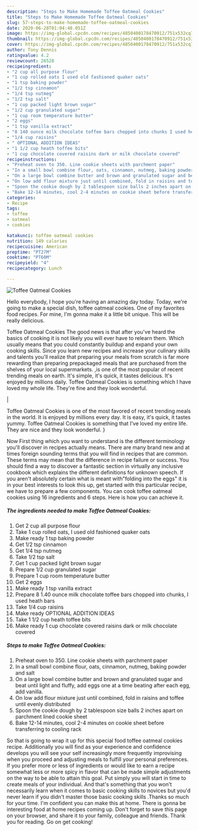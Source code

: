 ```yaml
---
description: "Steps to Make Homemade Toffee Oatmeal Cookies"
title: "Steps to Make Homemade Toffee Oatmeal Cookies"
slug: 57-steps-to-make-homemade-toffee-oatmeal-cookies
date: 2020-06-28T01:04:48.051Z
image: https://img-global.cpcdn.com/recipes/4850400178470912/751x532cq70/toffee-oatmeal-cookies-recipe-main-photo.jpg
thumbnail: https://img-global.cpcdn.com/recipes/4850400178470912/751x532cq70/toffee-oatmeal-cookies-recipe-main-photo.jpg
cover: https://img-global.cpcdn.com/recipes/4850400178470912/751x532cq70/toffee-oatmeal-cookies-recipe-main-photo.jpg
author: Tony Dennis
ratingvalue: 4.2
reviewcount: 26528
recipeingredient:
- "2 cup all purpose flour"
- "1 cup rolled oats I used old fashioned quaker oats"
- "1 tsp baking powder"
- "1/2 tsp cinnamon"
- "1/4 tsp nutmeg"
- "1/2 tsp salt"
- "1 cup packed light brown sugar"
- "1/2 cup granulated sugar"
- "1 cup room temperature butter"
- "2 eggs"
- "1 tsp vanilla extract"
- "8 140 ounce milk chocolate toffee bars chopped into chunks I used heath bars"
- "1/4 cup raisins"
- " OPTIONAL ADDITION IDEAS"
- "1 1/2 cup heath toffee bits"
- "1 cup chocolate covered raisins dark or milk chocolate covered"
recipeinstructions:
- "Preheat oven to 350. Line cookie sheets with parchment paper"
- "In a small bowl combine flour, oats, cinnamon, nutmeg, baking powder and salt"
- "On a large bowl combine butter and brown and granulated sugar and beat until light and fluffy, add eggs one at a time beating after each egg, add vanilla."
- "On low add flour mixture just until combined, fold in raisins and toffee until evenly distributed"
- "Spoon the cookie dough by 2 tablespoon size balls 2 inches apart on parchment lined cookie sheet"
- "Bake 12-14 minutes, cool 2-4 minutes on cookie sheet before transferring to cooling rack"
categories:
- Recipe
tags:
- toffee
- oatmeal
- cookies

katakunci: toffee oatmeal cookies 
nutrition: 149 calories
recipecuisine: American
preptime: "PT27M"
cooktime: "PT60M"
recipeyield: "4"
recipecategory: Lunch

---
```



![Toffee Oatmeal Cookies](https://img-global.cpcdn.com/recipes/4850400178470912/751x532cq70/toffee-oatmeal-cookies-recipe-main-photo.jpg)

Hello everybody, I hope you're having an amazing day today. Today, we're going to make a special dish, toffee oatmeal cookies. One of my favorites food recipes. For mine, I'm gonna make it a little bit unique. This will be really delicious.

Toffee Oatmeal Cookies The good news is that after you've heard the basics of cooking it is not likely you will ever have to relearn them. Which usually means that you could constantly buildup and expand your own cooking skills. Since you learn new recipes and increase your culinary skills and talents you'll realize that preparing your meals from scratch is far more rewarding than preparing prepackaged meals that are purchased from the shelves of your local supermarkets.
,is one of the most popular of recent trending meals on earth. It's simple, it's quick, it tastes delicious. It's enjoyed by millions daily. Toffee Oatmeal Cookies is something which I have loved my whole life. They're fine and they look wonderful.


|


Toffee Oatmeal Cookies is one of the most favored of recent trending meals in the world. It is enjoyed by millions every day. It is easy, it's quick, it tastes yummy. Toffee Oatmeal Cookies is something that I've loved my entire life. They are nice and they look wonderful.
}

Now First thing which you want to understand is the different terminology you'll discover in recipes actually means. There are many brand new and at times foreign sounding terms that you will find in recipes that are common. These terms may mean that the difference in recipe failure or success. You should find a way to discover a fantastic section in virtually any inclusive cookbook which explains the different definitions for unknown speech. If you aren't absolutely certain what is meant with"folding into the eggs" it is in your best interests to look this up,
get started with this particular recipe, we have to prepare a few components. You can cook toffee oatmeal cookies using 16 ingredients and 6 steps. Here is how you can achieve it.

<!--inarticleads1-->

##### The ingredients needed to make Toffee Oatmeal Cookies:

1. Get 2 cup all purpose flour
1. Take 1 cup rolled oats, I used old fashioned quaker oats
1. Make ready 1 tsp baking powder
1. Get 1/2 tsp cinnamon
1. Get 1/4 tsp nutmeg
1. Take 1/2 tsp salt
1. Get 1 cup packed light brown sugar
1. Prepare 1/2 cup granulated sugar
1. Prepare 1 cup room temperature butter
1. Get 2 eggs
1. Make ready 1 tsp vanilla extract
1. Prepare 8 1.40 ounce milk chocolate toffee bars chopped into chunks, I used heath bars
1. Take 1/4 cup raisins
1. Make ready  OPTIONAL ADDITION IDEAS
1. Take 1 1/2 cup heath toffee bits
1. Make ready 1 cup chocolate covered raisins dark or milk chocolate covered




<!--inarticleads2-->

##### Steps to make Toffee Oatmeal Cookies:

1. Preheat oven to 350. Line cookie sheets with parchment paper
1. In a small bowl combine flour, oats, cinnamon, nutmeg, baking powder and salt
1. On a large bowl combine butter and brown and granulated sugar and beat until light and fluffy, add eggs one at a time beating after each egg, add vanilla.
1. On low add flour mixture just until combined, fold in raisins and toffee until evenly distributed
1. Spoon the cookie dough by 2 tablespoon size balls 2 inches apart on parchment lined cookie sheet
1. Bake 12-14 minutes, cool 2-4 minutes on cookie sheet before transferring to cooling rack




So that is going to wrap it up for this special food toffee oatmeal cookies recipe. Additionally you will find as your experience and confidence develops you will see your self increasingly more frequently improvising when you proceed and adjusting meals to fulfill your personal preferences. If you prefer more or less of ingredients or would like to earn a recipe somewhat less or more spicy in flavor that can be made simple adjustments on the way to be able to attain this goal. Put simply you will start in time to create meals of your individual. And that's something that you won't necessarily learn when it comes to basic cooking skills to novices but you'd never learn if you didn't master those basic cooking skills .Thanks so much for your time. I'm confident you can make this at home. There is gonna be interesting food at home recipes coming up. Don't forget to save this page on your browser, and share it to your family, colleague and friends. Thank you for reading. Go on get cooking!
